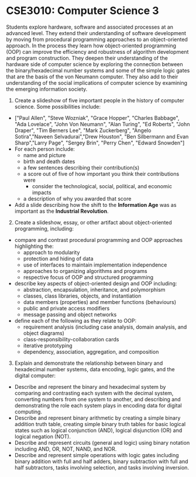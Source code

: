 # CSE3010: Computer Science 3

Students explore hardware, software and associated processes at an advanced level. They extend their understanding of software development by moving from procedural programming approaches to an object-oriented approach. In the process they learn how object-oriented programming (OOP) can improve the efficiency and robustness of algorithm development and program construction. They deepen their understanding of the hardware side of computer science by exploring the connection between the binary/hexadecimal number systems and some of the simple logic gates that are the basis of the von Neumann computer. They also add to their understanding of the social implications of computer science by examining the emerging information society.

1. Create a slideshow of five important people in the history of computer science. Some possibilities include:
  * ["Paul Allen", "Steve Wozniak", "Grace Hopper", "Charles Babbage", "Ada Lovelace", "John Von Neumann", "Alan Turing", "Ed Roberts", "John Draper", "Tim Berners Lee", "Mark Zuckerberg", "Angelo Sotira","Naveen Selvadurai","Drew Houston", "Ben Silbermann and Evan Sharp","Larry Page",  "Sergey Brin", "Perry Chen", "Edward Snowden"]
  * For each person include:
    * name and picture
    * birth and death dates
    * a few sentences describing their contribution(s)
    * a score out of five of how important you think their contributions were
      * consider the technological, social, political, and economic impacts
    * a description of why you awarded that score
  * Add a slide describing how the shift to the **Information Age** was as important as the **Industrial Revolution**.

2. Create a slideshow, essay, or other artifact about object-oriented programming, including:
  * compare and contrast procedural programming and OOP approaches highlighting the:
    * approach to modularity
    * protection and hiding of data
    * use of interfaces to maintain implementation independence
    * approaches to organizing algorithms and programs
    * respective focus of OOP and structured programming
  * describe key aspects of object-oriented design and OOP including:
    * abstraction, encapsulation, inheritance, and polymorphism
    * classes, class libraries, objects, and instantiation
    * data members (properties) and member functions (behaviours)
    * public and private access modifiers
    * message passing and object networks
  * define each of the following as they relate to OOP:
    * requirement analysis (including case analysis, domain analysis, and object diagrams)
    * class-responsibility-collaboration cards
    * iterative prototyping
    * dependency, association, aggregation, and composition

3. Explain and demonstrate the relationship between binary and hexadecimal number systems, data encoding, logic gates, and the digital computer:
  * Describe and represent the binary and hexadecimal system by comparing and contrasting each system with the decimal system, converting numbers from one system to another, and describing and demonstrating the role each system plays in encoding data for digital computing.
  * Describe and represent binary arithmetic by creating a simple binary addition truth table, creating simple binary truth tables for basic logical states such as logical conjunction (AND), logical disjunction (OR) and logical negation (NOT).
  * Describe and represent circuits (general and logic) using binary notation including AND, OR, NOT, NAND, and NOR.
  * Describe and represent simple operations with logic gates including binary addition with full and half adders, binary subtraction with full and half subtractors, tasks involving selection, and tasks involving inversion.
